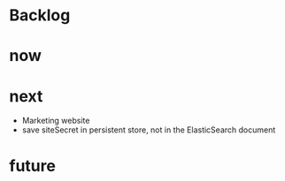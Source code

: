 Backlog
=

# now

# next
* Marketing website
* save siteSecret in persistent store, not in the ElasticSearch document

# future
